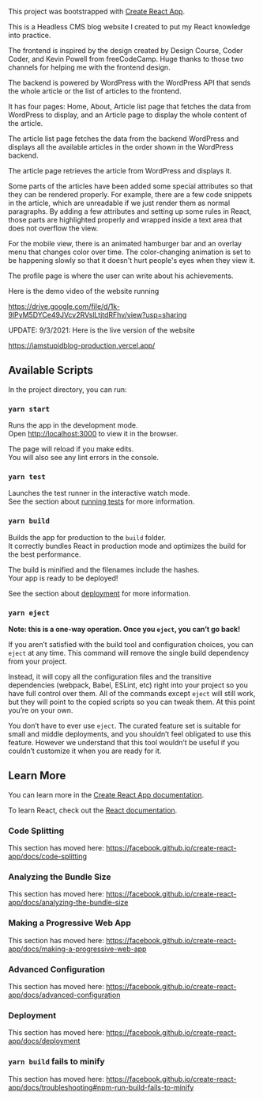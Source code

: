 This project was bootstrapped with [Create React App](https://github.com/facebook/create-react-app).

This is a Headless CMS blog website I created to put my React knowledge into practice.

The frontend is inspired by the design created by Design Course, Coder Coder, and Kevin Powell from freeCodeCamp. Huge thanks to those two channels for helping me with the frontend design.

The backend is powered by WordPress with the WordPress API that sends the whole article or the list of articles to the frontend.

It has four pages: Home, About,  Article list page that fetches the data from WordPress to display, and an Article page to display the whole content of the article.

The article list page fetches the data from the backend WordPress and displays all the available articles in the order shown in the WordPress backend.

The article page retrieves the article from WordPress and displays it.

Some parts of the articles have been added some special attributes so that they can be rendered properly. For example, there are a few code snippets in the article, which are unreadable if we just render them as normal paragraphs. By adding a few attributes and setting up some rules in React, those parts are highlighted properly and wrapped inside a text area that does not overflow the view.

For the mobile view, there is an animated hamburger bar and an overlay menu that changes color over time. The color-changing animation is set to be happening slowly so that it doesn't hurt people's eyes when they view it.

The profile page is where the user can write about his achievements.

Here is the demo video of the website running

https://drive.google.com/file/d/1k-9lPyM5DYCe49JVcv2RVslLtjtdRFhv/view?usp=sharing

UPDATE: 9/3/2021: Here is the live version of the website

https://iamstupidblog-production.vercel.app/

## Available Scripts

In the project directory, you can run:

### `yarn start`

Runs the app in the development mode.<br />
Open [http://localhost:3000](http://localhost:3000) to view it in the browser.

The page will reload if you make edits.<br />
You will also see any lint errors in the console.

### `yarn test`

Launches the test runner in the interactive watch mode.<br />
See the section about [running tests](https://facebook.github.io/create-react-app/docs/running-tests) for more information.

### `yarn build`

Builds the app for production to the `build` folder.<br />
It correctly bundles React in production mode and optimizes the build for the best performance.

The build is minified and the filenames include the hashes.<br />
Your app is ready to be deployed!

See the section about [deployment](https://facebook.github.io/create-react-app/docs/deployment) for more information.

### `yarn eject`

**Note: this is a one-way operation. Once you `eject`, you can’t go back!**

If you aren’t satisfied with the build tool and configuration choices, you can `eject` at any time. This command will remove the single build dependency from your project.

Instead, it will copy all the configuration files and the transitive dependencies (webpack, Babel, ESLint, etc) right into your project so you have full control over them. All of the commands except `eject` will still work, but they will point to the copied scripts so you can tweak them. At this point you’re on your own.

You don’t have to ever use `eject`. The curated feature set is suitable for small and middle deployments, and you shouldn’t feel obligated to use this feature. However we understand that this tool wouldn’t be useful if you couldn’t customize it when you are ready for it.

## Learn More

You can learn more in the [Create React App documentation](https://facebook.github.io/create-react-app/docs/getting-started).

To learn React, check out the [React documentation](https://reactjs.org/).

### Code Splitting

This section has moved here: https://facebook.github.io/create-react-app/docs/code-splitting

### Analyzing the Bundle Size

This section has moved here: https://facebook.github.io/create-react-app/docs/analyzing-the-bundle-size

### Making a Progressive Web App

This section has moved here: https://facebook.github.io/create-react-app/docs/making-a-progressive-web-app

### Advanced Configuration

This section has moved here: https://facebook.github.io/create-react-app/docs/advanced-configuration

### Deployment

This section has moved here: https://facebook.github.io/create-react-app/docs/deployment

### `yarn build` fails to minify

This section has moved here: https://facebook.github.io/create-react-app/docs/troubleshooting#npm-run-build-fails-to-minify
